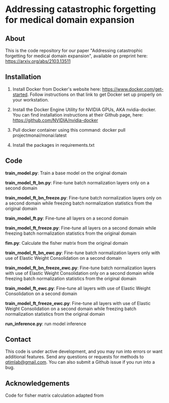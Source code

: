 # Addressing catastrophic forgetting for medical domain expansion

## About

This is the code repository for our paper "Addressing catastrophic forgetting for medical domain expansion", available on preprint here: https://arxiv.org/abs/2103.13511

## Installation

1. Install Docker from Docker's website here: https://www.docker.com/get-started. Follow instructions on that link to get Docker set up properly on your workstation.

2. Install the Docker Engine Utility for NVIDIA GPUs, AKA nvidia-docker. You can find installation instructions at their Github page, here: https://github.com/NVIDIA/nvidia-docker

3. Pull docker container using this command: docker pull projectmonai/monai:latest

4. Install the packages in requirements.txt

## Code

**train_model.py**: Train a base model on the original domain

**train_model_ft_bn.py**: Fine-tune batch normalization layers only on a second domain

**train_model_ft_bn_freeze.py**: Fine-tune batch normalization layers only on a second domain while freezing batch normalization statistics from the original domain

**train_model_ft.py**: Fine-tune all layers on a second domain

**train_model_ft_freeze.py**: Fine-tune all layers on a second domain while freezing batch normalization statistics from the original domain

**fim.py**: Calculate the fisher matrix from the original domain

**train_model_ft_bn_ewc.py**: Fine-tune batch normalization layers only with use of Elastic Weight Consolidation on a second domain

**train_model_ft_bn_freeze_ewc.py**: Fine-tune batch normalization layers with use of Elastic Weight Consolidation only on a second domain while freezing batch normalization statistics from the original domain

**train_model_ft_ewc.py**: Fine-tune all layers with use of Elastic Weight Consolidation on a second domain

**train_model_ft_freeze_ewc.py**: Fine-tune all layers with use of Elastic Weight Consolidation on a second domain while freezing batch normalization statistics from the original domain

**run_inference.py**: run model inference

## Contact

This code is under active development, and you may run into errors or want additional features. Send any questions or requests for methods to qtimlab@gmail.com. You can also submit a Github issue if you run into a bug.

## Acknowledgements

Code for fisher matrix calculation adapted from 
